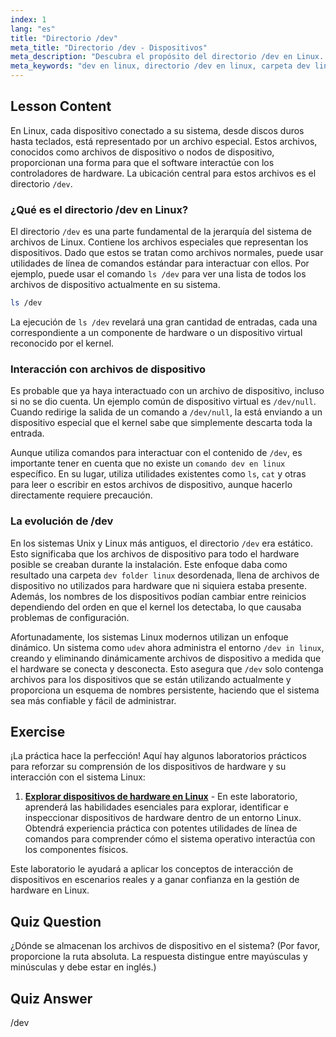 ```yaml
---
index: 1
lang: "es"
title: "Directorio /dev"
meta_title: "Directorio /dev - Dispositivos"
meta_description: "Descubra el propósito del directorio /dev en Linux. Esta guía explica qué es la carpeta dev, cómo explorarla con `ls /dev` y el papel de los archivos de dispositivo para el hardware del sistema."
meta_keywords: "dev en linux, directorio /dev en linux, carpeta dev linux, ls /dev, comando dev en linux, archivos de dispositivo, nodos de dispositivo, dispositivos linux"
---
```


## Lesson Content

En Linux, cada dispositivo conectado a su sistema, desde discos duros hasta teclados, está representado por un archivo especial. Estos archivos, conocidos como archivos de dispositivo o nodos de dispositivo, proporcionan una forma para que el software interactúe con los controladores de hardware. La ubicación central para estos archivos es el directorio `/dev`.

### ¿Qué es el directorio /dev en Linux?

El directorio `/dev` es una parte fundamental de la jerarquía del sistema de archivos de Linux. Contiene los archivos especiales que representan los dispositivos. Dado que estos se tratan como archivos normales, puede usar utilidades de línea de comandos estándar para interactuar con ellos. Por ejemplo, puede usar el comando `ls /dev` para ver una lista de todos los archivos de dispositivo actualmente en su sistema.

```bash
ls /dev
```

La ejecución de `ls /dev` revelará una gran cantidad de entradas, cada una correspondiente a un componente de hardware o un dispositivo virtual reconocido por el kernel.

### Interacción con archivos de dispositivo

Es probable que ya haya interactuado con un archivo de dispositivo, incluso si no se dio cuenta. Un ejemplo común de dispositivo virtual es `/dev/null`. Cuando redirige la salida de un comando a `/dev/null`, la está enviando a un dispositivo especial que el kernel sabe que simplemente descarta toda la entrada.

Aunque utiliza comandos para interactuar con el contenido de `/dev`, es importante tener en cuenta que no existe un `comando dev en linux` específico. En su lugar, utiliza utilidades existentes como `ls`, `cat` y otras para leer o escribir en estos archivos de dispositivo, aunque hacerlo directamente requiere precaución.

### La evolución de /dev

En los sistemas Unix y Linux más antiguos, el directorio `/dev` era estático. Esto significaba que los archivos de dispositivo para todo el hardware posible se creaban durante la instalación. Este enfoque daba como resultado una carpeta `dev folder linux` desordenada, llena de archivos de dispositivo no utilizados para hardware que ni siquiera estaba presente. Además, los nombres de los dispositivos podían cambiar entre reinicios dependiendo del orden en que el kernel los detectaba, lo que causaba problemas de configuración.

Afortunadamente, los sistemas Linux modernos utilizan un enfoque dinámico. Un sistema como `udev` ahora administra el entorno `/dev in linux`, creando y eliminando dinámicamente archivos de dispositivo a medida que el hardware se conecta y desconecta. Esto asegura que `/dev` solo contenga archivos para los dispositivos que se están utilizando actualmente y proporciona un esquema de nombres persistente, haciendo que el sistema sea más confiable y fácil de administrar.

## Exercise

¡La práctica hace la perfección! Aquí hay algunos laboratorios prácticos para reforzar su comprensión de los dispositivos de hardware y su interacción con el sistema Linux:

1. **[Explorar dispositivos de hardware en Linux](https://labex.io/es/labs/comptia-explore-hardware-devices-in-linux-590861)** - En este laboratorio, aprenderá las habilidades esenciales para explorar, identificar e inspeccionar dispositivos de hardware dentro de un entorno Linux. Obtendrá experiencia práctica con potentes utilidades de línea de comandos para comprender cómo el sistema operativo interactúa con los componentes físicos.

Este laboratorio le ayudará a aplicar los conceptos de interacción de dispositivos en escenarios reales y a ganar confianza en la gestión de hardware en Linux.

## Quiz Question

¿Dónde se almacenan los archivos de dispositivo en el sistema? (Por favor, proporcione la ruta absoluta. La respuesta distingue entre mayúsculas y minúsculas y debe estar en inglés.)

## Quiz Answer

/dev
